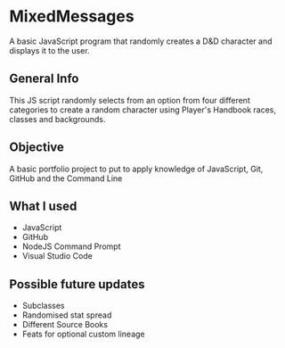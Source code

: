 # MixedMessages
A basic JavaScript program that randomly creates a D&D character and displays it to the user.
## General Info
This JS script randomly selects from an option from four different categories to create a random character using Player's Handbook races, classes and backgrounds.
## Objective
A basic portfolio project to put to apply knowledge of JavaScript, Git, GitHub and the Command Line
## What I used
- JavaScript
- GitHub
- NodeJS Command Prompt
- Visual Studio Code
## Possible future updates
- Subclasses
- Randomised stat spread
- Different Source Books
- Feats for optional custom lineage
